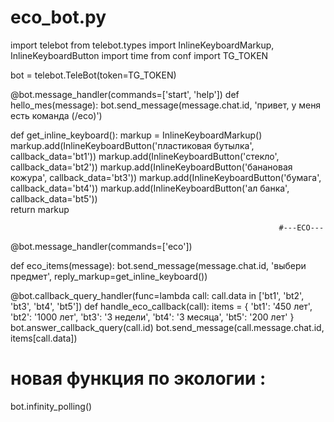 # eco_bot.py
import telebot
from telebot.types import InlineKeyboardMarkup, InlineKeyboardButton
import time
from conf import TG_TOKEN


bot = telebot.TeleBot(token=TG_TOKEN)

@bot.message_handler(commands=['start', 'help'])
def hello_mes(message):
    bot.send_message(message.chat.id, 'привет, у меня есть команда (/eco)')


    
def get_inline_keyboard():
    markup = InlineKeyboardMarkup()
    markup.add(InlineKeyboardButton('пластиковая бутылка', callback_data='bt1'))
    markup.add(InlineKeyboardButton('стекло', callback_data='bt2'))
    markup.add(InlineKeyboardButton('банановая кожура', callback_data='bt3'))
    markup.add(InlineKeyboardButton('бумага', callback_data='bt4'))
    markup.add(InlineKeyboardButton('ал банка', callback_data='bt5'))    
    return markup


                                                                #---ECO---
@bot.message_handler(commands=['eco'])

def eco_items(message):
    bot.send_message(message.chat.id, 'выбери предмет', reply_markup=get_inline_keyboard())

@bot.callback_query_handler(func=lambda call: call.data in ['bt1', 'bt2', 'bt3', 'bt4', 'bt5'])
def handle_eco_callback(call):
    items = {
        'bt1': '450 лет',
        'bt2': '1000 лет',
        'bt3': '3 недели',
        'bt4': '3 месяца',
        'bt5': '200 лет'
    }
    bot.answer_callback_query(call.id)
    bot.send_message(call.message.chat.id, items[call.data])

# новая функция по экологии :






bot.infinity_polling()
